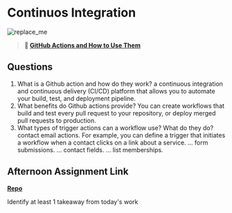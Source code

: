 # Continuos Integration

![replace_me](https://codeworks.blob.core.windows.net/public/assets/img/illustrations/placeholder.svg)

> **📖 [GitHub Actions and How to Use Them](https://codeworksacademy.com/fs-student-guide/resources/wk8-9/05-Github-Actions)**

## Questions

1. What is a Github action and how do they work?
a continuous integration and continuous delivery (CI/CD) platform that allows you to automate your build, test, and deployment pipeline.
2. What benefits do Github actions provide?
You can create workflows that build and test every pull request to your repository, or deploy merged pull requests to production.
3. What types of trigger actions can a workflow use? What do they do?
contact email actions. For example, you can define a trigger that initiates a workflow when a contact clicks on a link about a service. ...
form submissions. ...
contact fields. ...
list memberships.

## Afternoon Assignment Link

**[Repo](https://github.com/coombsab/digital-dungeons.git)**

Identify at least 1 takeaway from today's work
